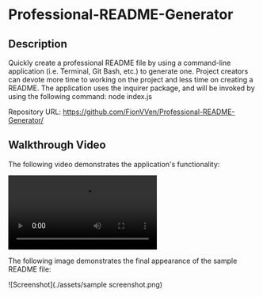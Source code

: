 # Professional-README-Generator

## Description 

Quickly create a professional README file by using a command-line application (i.e. Terminal, Git Bash, etc.) to generate one. Project creators can devote more time to working on the project and less time on creating a README.
The application uses the inquirer package, and will be invoked by using the following command:
node index.js

Repository URL: https://github.com/FionVVen/Professional-README-Generator/


## Walkthrough Video

The following video demonstrates the application's functionality:

![Walkthrough Video](https://user-images.githubusercontent.com/74234811/107212539-39401000-6a5b-11eb-99f3-8b1bf275825d.mp4)

The following image demonstrates the final appearance of the sample README file:

![Screenshot](./assets/sample screenshot.png)
